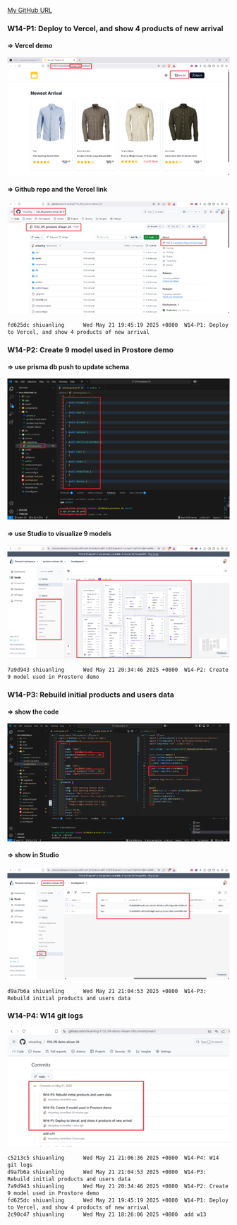 [My GitHub URL](https://github.com/shiuanling/1132-2N-demo-24.git)

### W14-P1: Deploy to Vercel, and show 4 products of new arrival
 
#### => Vercel demo
 
![](w14-p1-1.png)
 
#### => Github repo and the Vercel link
 
![](w14-p1-2.png)
```
fd625dc shiuanling      Wed May 21 19:45:19 2025 +0800  W14-P1: Deploy to Vercel, and show 4 products of new arrival
```

### W14-P2: Create 9 model used in Prostore demo
 
#### => use prisma db push to update schema
 
![](w14-p2-1.png)
 
#### => use Studio to visualize 9 models
 
![](w14-p2-2.png)
```
7a9d943 shiuanling      Wed May 21 20:34:46 2025 +0800  W14-P2: Create 9 model used in Prostore demo
```

### W14-P3: Rebuild initial products and users data
 
#### => show the code
 
![](w14-p3-1.png)
 
#### => show in Studio
 
![](w14-p3-2.png)
```
d9a7b6a shiuanling      Wed May 21 21:04:53 2025 +0800  W14-P3: Rebuild initial products and users data
```

### W14-P4: W14 git logs
![](w14-p4.png)
```
c5213c5 shiuanling      Wed May 21 21:06:36 2025 +0800  W14-P4: W14 git logs
d9a7b6a shiuanling      Wed May 21 21:04:53 2025 +0800  W14-P3: Rebuild initial products and users data
7a9d943 shiuanling      Wed May 21 20:34:46 2025 +0800  W14-P2: Create 9 model used in Prostore demo
fd625dc shiuanling      Wed May 21 19:45:19 2025 +0800  W14-P1: Deploy to Vercel, and show 4 products of new arrival
2c90c47 shiuanling      Wed May 21 18:26:06 2025 +0800  add w13
```
